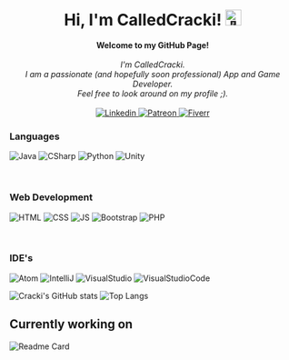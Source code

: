 <h1 align="center">Hi, I'm CalledCracki! <img src="https://em-content.zobj.net/source/animated-noto-color-emoji/356/waving-hand_light-skin-tone_1f44b-1f3fb_1f3fb.gif" width="28px" alt="👋"></h1>
<p align="center">
    <b>Welcome to my GitHub Page!</b><br><br>
    <i>
        I'm CalledCracki.<br>
        I am a passionate (and hopefully soon professional) App and Game Developer.<br>
        Feel free to look around on my profile ;).<br>
    </i><br>
    <a href="">
        <img src="https://img.shields.io/badge/LinkedIn-black?style=for-the-badge&logo=linkedin&logoColor=white" alt="Linkedin">
    </a>
    <a href="">
        <img src="https://img.shields.io/badge/Patreon-black?style=for-the-badge&logo=patreon&logoColor=white" alt="Patreon">
    </a>
    <a href="">
        <img src="https://img.shields.io/badge/fiverr-black?style=for-the-badge&logo=fiverr&logoColor=white" alt="Fiverr">
    </a>
</p>

### Languages
![Java](https://img.shields.io/badge/java-black?style=for-the-badge&logo=oracle)
![CSharp](https://img.shields.io/badge/csharp-black?style=for-the-badge&logo=csharp)
![Python](https://img.shields.io/badge/python-black?style=for-the-badge&logo=python)
![Unity](https://img.shields.io/badge/Unity-black?style=for-the-badge&logo=unity&logoColor=white)

<br>

### Web Development
![HTML](https://img.shields.io/badge/HTML5-black?style=for-the-badge&logo=html5&logoColor=orange)
![CSS](https://img.shields.io/badge/CSS-black?&style=for-the-badge&logo=css3&logoColor=blue)
![JS](https://img.shields.io/badge/JavaScript-black?style=for-the-badge&logo=javascript&logoColor=yellow)
![Bootstrap](https://img.shields.io/badge/Bootstrap-black?style=for-the-badge&logo=bootstrap&logoColor=purple)
![PHP](https://img.shields.io/badge/PHP-black?style=for-the-badge&logo=php&logoColor=blue)

<br>

### IDE's
![Atom](https://img.shields.io/badge/Atom-black?style=for-the-badge&logo=Atom&logoColor=white)
![IntelliJ](https://img.shields.io/badge/IntelliJ_IDEA-000000.svg?style=for-the-badge&logo=intellij-idea&logoColor=white)
![VisualStudio](https://img.shields.io/badge/Visual_Studio-black?style=for-the-badge&logo=visual%20studio&logoColor=purple)
![VisualStudioCode](https://img.shields.io/badge/Visual_Studio_Code-black?style=for-the-badge&logo=visual%20studio%20code&logoColor=blue)

![Cracki's GitHub stats](https://github-readme-stats.vercel.app/api?username=CalledCracki&show_icons=true&theme=dark) ![Top Langs](https://github-readme-stats.vercel.app/api/top-langs/?username=CalledCracki&theme=dark)

<h2>Currently working on</h2>

![Readme Card](https://github-readme-stats.vercel.app/api/pin/?username=CalledCracki&repo=Aimazing&theme=dark)





